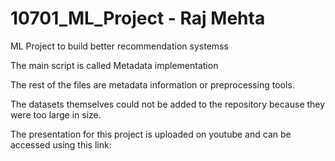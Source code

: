 # 10701_ML_Project - Raj Mehta
ML Project to build better recommendation systemss

The main script is called Metadata implementation

The rest of the files are metadata information or preprocessing tools.

The datasets themselves could not be added to the repository because they were too large in size.

The presentation for this project is uploaded on youtube and can be accessed using this link:

